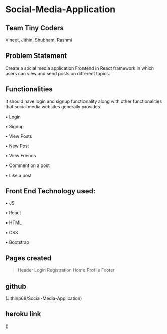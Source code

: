 # Social-Media-Application

## Team Tiny Coders
Vineet, Jithin, Shubham, Rashmi

## Problem Statement
Create a social media application Frontend in React framework in which users can view and send
posts on different topics.

## Functionalities
It should have login and signup functionality along with other functionalities that social media
websites generally provides.

• Login

• Signup

• View Posts

• New Post

• View Friends

• Comment on a post

• Like a post

## Front End Technology used:


• JS

• React

• HTML

• CSS

• Bootstrap

## Pages created

> Header
> Login
> Registration
> Home
> Profile
> Footer

## github

(Jithinp69/Social-Media-Application)

## heroku link

()

